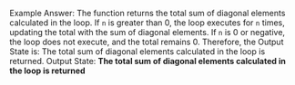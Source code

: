Example Answer: 
The function returns the total sum of diagonal elements calculated in the loop. If `n` is greater than 0, the loop executes for `n` times, updating the total with the sum of diagonal elements. If `n` is 0 or negative, the loop does not execute, and the total remains 0. Therefore, the Output State is: The total sum of diagonal elements calculated in the loop is returned.
Output State: **The total sum of diagonal elements calculated in the loop is returned**